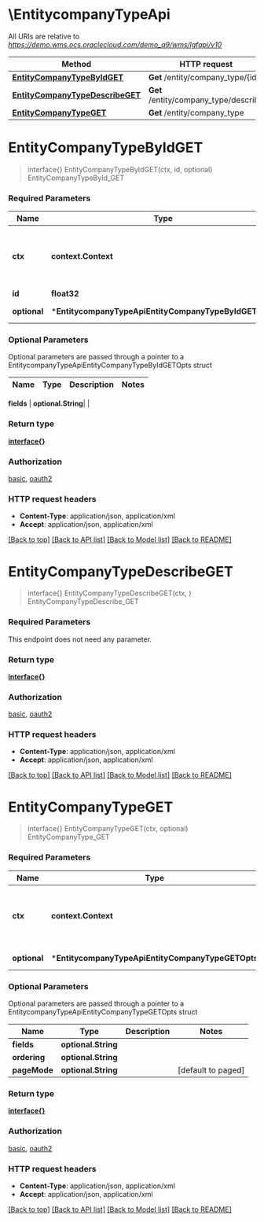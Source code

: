 # \EntitycompanyTypeApi

All URIs are relative to *https://demo.wms.ocs.oraclecloud.com/demo_a9/wms/lgfapi/v10*

Method | HTTP request | Description
------------- | ------------- | -------------
[**EntityCompanyTypeByIdGET**](EntitycompanyTypeApi.md#EntityCompanyTypeByIdGET) | **Get** /entity/company_type/{id} | EntityCompanyTypeById_GET
[**EntityCompanyTypeDescribeGET**](EntitycompanyTypeApi.md#EntityCompanyTypeDescribeGET) | **Get** /entity/company_type/describe | EntityCompanyTypeDescribe_GET
[**EntityCompanyTypeGET**](EntitycompanyTypeApi.md#EntityCompanyTypeGET) | **Get** /entity/company_type | EntityCompanyType_GET


# **EntityCompanyTypeByIdGET**
> interface{} EntityCompanyTypeByIdGET(ctx, id, optional)
EntityCompanyTypeById_GET



### Required Parameters

Name | Type | Description  | Notes
------------- | ------------- | ------------- | -------------
 **ctx** | **context.Context** | context for authentication, logging, cancellation, deadlines, tracing, etc.
  **id** | **float32**|  | 
 **optional** | ***EntitycompanyTypeApiEntityCompanyTypeByIdGETOpts** | optional parameters | nil if no parameters

### Optional Parameters
Optional parameters are passed through a pointer to a EntitycompanyTypeApiEntityCompanyTypeByIdGETOpts struct

Name | Type | Description  | Notes
------------- | ------------- | ------------- | -------------

 **fields** | **optional.String**|  | 

### Return type

[**interface{}**](interface{}.md)

### Authorization

[basic](../README.md#basic), [oauth2](../README.md#oauth2)

### HTTP request headers

 - **Content-Type**: application/json, application/xml
 - **Accept**: application/json, application/xml

[[Back to top]](#) [[Back to API list]](../README.md#documentation-for-api-endpoints) [[Back to Model list]](../README.md#documentation-for-models) [[Back to README]](../README.md)

# **EntityCompanyTypeDescribeGET**
> interface{} EntityCompanyTypeDescribeGET(ctx, )
EntityCompanyTypeDescribe_GET



### Required Parameters
This endpoint does not need any parameter.

### Return type

[**interface{}**](interface{}.md)

### Authorization

[basic](../README.md#basic), [oauth2](../README.md#oauth2)

### HTTP request headers

 - **Content-Type**: application/json, application/xml
 - **Accept**: application/json, application/xml

[[Back to top]](#) [[Back to API list]](../README.md#documentation-for-api-endpoints) [[Back to Model list]](../README.md#documentation-for-models) [[Back to README]](../README.md)

# **EntityCompanyTypeGET**
> interface{} EntityCompanyTypeGET(ctx, optional)
EntityCompanyType_GET



### Required Parameters

Name | Type | Description  | Notes
------------- | ------------- | ------------- | -------------
 **ctx** | **context.Context** | context for authentication, logging, cancellation, deadlines, tracing, etc.
 **optional** | ***EntitycompanyTypeApiEntityCompanyTypeGETOpts** | optional parameters | nil if no parameters

### Optional Parameters
Optional parameters are passed through a pointer to a EntitycompanyTypeApiEntityCompanyTypeGETOpts struct

Name | Type | Description  | Notes
------------- | ------------- | ------------- | -------------
 **fields** | **optional.String**|  | 
 **ordering** | **optional.String**|  | 
 **pageMode** | **optional.String**|  | [default to paged]

### Return type

[**interface{}**](interface{}.md)

### Authorization

[basic](../README.md#basic), [oauth2](../README.md#oauth2)

### HTTP request headers

 - **Content-Type**: application/json, application/xml
 - **Accept**: application/json, application/xml

[[Back to top]](#) [[Back to API list]](../README.md#documentation-for-api-endpoints) [[Back to Model list]](../README.md#documentation-for-models) [[Back to README]](../README.md)

